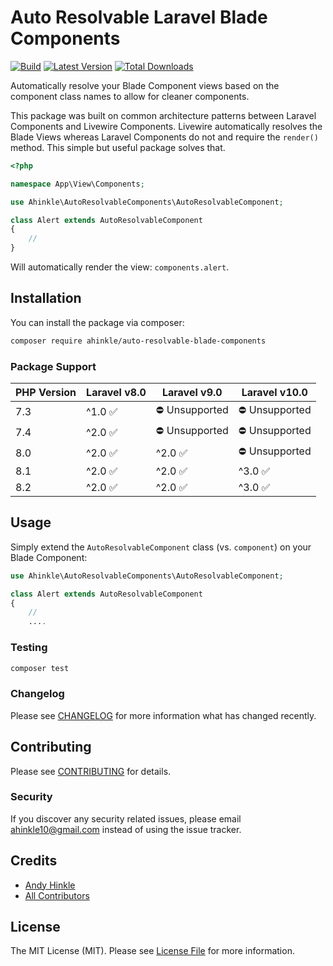 # Auto Resolvable Laravel Blade Components

[![Build](https://github.com/ahinkle/auto-resolvable-blade-components/workflows/tests/badge.svg)](https://github.com/ahinkle/auto-resolvable-blade-components/actions)
[![Latest Version](https://img.shields.io/packagist/v/ahinkle/auto-resolvable-blade-components.svg?style=flat-square)](https://packagist.org/packages/ahinkle/auto-resolvable-blade-components)
[![Total Downloads](https://img.shields.io/packagist/dt/ahinkle/auto-resolvable-blade-components.svg?style=flat-square)](https://packagist.org/packages/ahinkle/auto-resolvable-blade-components)

Automatically resolve your Blade Component views based on the component class names to allow for cleaner components.

This package was built on common architecture patterns between Laravel Components and Livewire Components. Livewire automatically resolves the Blade Views whereas Laravel Components do not and require the `render()` method. This simple but useful package solves that.

```php
<?php

namespace App\View\Components;

use Ahinkle\AutoResolvableComponents\AutoResolvableComponent;

class Alert extends AutoResolvableComponent
{
    //
}
```

Will automatically render the view: `components.alert`.


## Installation

You can install the package via composer:

```bash
composer require ahinkle/auto-resolvable-blade-components
```

### Package Support

| PHP Version | Laravel v8.0               | Laravel v9.0               | Laravel v10.0               |
|-------------|----------------------------|----------------------------|-----------------------------|
| 7.3         |  ^1.0 :white_check_mark:   | :no_entry: Unsupported     | :no_entry: Unsupported      |
| 7.4         |  ^2.0 :white_check_mark:   | :no_entry: Unsupported     | :no_entry: Unsupported      |
| 8.0         |  ^2.0 :white_check_mark:   | ^2.0 :white_check_mark:    | :no_entry: Unsupported      |
| 8.1         |  ^2.0 :white_check_mark:   | ^2.0 :white_check_mark:    | ^3.0 :white_check_mark:     |
| 8.2         |  ^2.0 :white_check_mark:   | ^2.0 :white_check_mark:    | ^3.0 :white_check_mark:     |

## Usage

Simply extend the `AutoResolvableComponent` class (vs. `component`) on your Blade Component:

```php
use Ahinkle\AutoResolvableComponents\AutoResolvableComponent;

class Alert extends AutoResolvableComponent
{
    //
    ....
```


### Testing

``` bash
composer test
```

### Changelog

Please see [CHANGELOG](CHANGELOG.md) for more information what has changed recently.

## Contributing

Please see [CONTRIBUTING](CONTRIBUTING.md) for details.

### Security

If you discover any security related issues, please email ahinkle10@gmail.com instead of using the issue tracker.

## Credits

- [Andy Hinkle](https://github.com/ahinkle)
- [All Contributors](../../contributors)

## License

The MIT License (MIT). Please see [License File](LICENSE.md) for more information.
